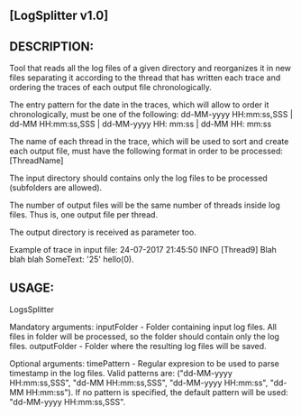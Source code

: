 [LogSplitter v1.0]
------------------

DESCRIPTION:
------------
  
Tool that reads all the log files of a given directory and reorganizes it in new files separating it according to the thread that has written each trace and ordering the traces of each output file chronologically.

The entry pattern for the date in the traces, which will allow to order it chronologically, must be one of the following:
dd-MM-yyyy HH:mm:ss,SSS | dd-MM HH:mm:ss,SSS | dd-MM-yyyy HH: mm:ss | dd-MM HH: mm:ss

The name of each thread in the trace, which will be used to sort and create each output file, must have the following format in order to be processed: [ThreadName]

The input directory should contains only the log files to be processed (subfolders are allowed).

The number of output files will be the same number of threads inside log files. Thus is, one output file per thread.

The output directory is received as parameter too.

Example of trace in input file: 
24-07-2017 21:45:50 INFO [Thread9] Blah blah blah SomeText: '25' hello(0).  

USAGE:
------

LogsSplitter <inputFolder> <outputFolder> <timePattern>

Mandatory arguments:
inputFolder		- Folder containing input log files. All files in folder will be processed, so the folder should contain only the log files.
outputFolder	- Folder where the resulting log files will be saved.

Optional arguments:
timePattern		- Regular expresion to be used to parse timestamp in the log files. Valid patterns are: ("dd-MM-yyyy HH:mm:ss,SSS", "dd-MM HH:mm:ss,SSS", "dd-MM-yyyy HH:mm:ss", "dd-MM HH:mm:ss"). If no pattern is specified, the default pattern will be used: "dd-MM-yyyy HH:mm:ss,SSS".
